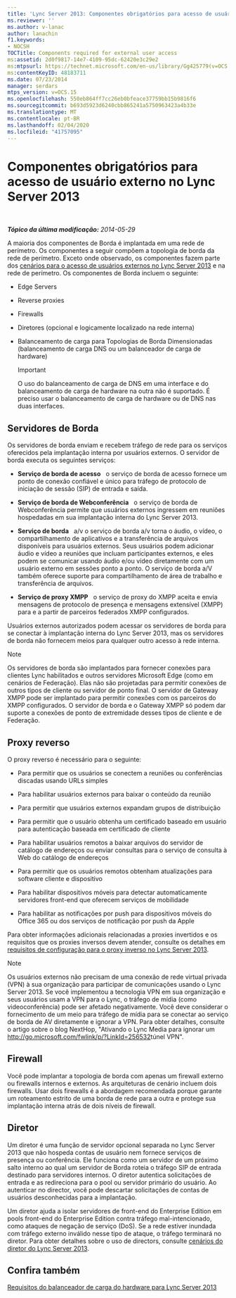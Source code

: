 ```yaml
---
title: 'Lync Server 2013: Componentes obrigatórios para acesso de usuário externo'
ms.reviewer: ''
ms.author: v-lanac
author: lanachin
f1.keywords:
- NOCSH
TOCTitle: Components required for external user access
ms:assetid: 2d0f9817-14e7-4109-95dc-62420e3c29e2
ms:mtpsurl: https://technet.microsoft.com/en-us/library/Gg425779(v=OCS.15)
ms:contentKeyID: 48183711
ms.date: 07/23/2014
manager: serdars
mtps_version: v=OCS.15
ms.openlocfilehash: 550eb864ff7cc26eb0bfeace37759bb15b9816f6
ms.sourcegitcommit: b693d5923d6240cbb865241a5750963423a4b33e
ms.translationtype: MT
ms.contentlocale: pt-BR
ms.lasthandoff: 02/04/2020
ms.locfileid: "41757095"
---
```

<div data-xmlns="http://www.w3.org/1999/xhtml">

<div class="topic" data-xmlns="http://www.w3.org/1999/xhtml" data-msxsl="urn:schemas-microsoft-com:xslt" data-cs="http://msdn.microsoft.com/en-us/">

<div data-asp="http://msdn2.microsoft.com/asp">

# <a name="components-required-for-external-user-access-in-lync-server-2013"></a>Componentes obrigatórios para acesso de usuário externo no Lync Server 2013

</div>

<div id="mainSection">

<div id="mainBody">

<span> </span>

_**Tópico da última modificação:** 2014-05-29_

A maioria dos componentes de Borda é implantada em uma rede de perímetro. Os componentes a seguir compõem a topologia de borda da rede de perímetro. Exceto onde observado, os componentes fazem parte dos [cenários para o acesso de usuários externos no Lync Server 2013](lync-server-2013-scenarios-for-external-user-access.md) e na rede de perímetro. Os componentes de Borda incluem o seguinte:

  - Edge Servers

  - Reverse proxies

  - Firewalls

  - Diretores (opcional e logicamente localizado na rede interna)

  - Balanceamento de carga para Topologias de Borda Dimensionadas (balanceamento de carga DNS ou um balanceador de carga de hardware)
    
    <div>
    

    > [!IMPORTANT]  
    > O uso do balanceamento de carga de DNS em uma interface e do balanceamento de carga de hardware na outra não é suportado. É preciso usar o balanceamento de carga de hardware ou de DNS nas duas interfaces.

    
    </div>

<div>

## <a name="edge-servers"></a>Servidores de Borda

Os servidores de borda enviam e recebem tráfego de rede para os serviços oferecidos pela implantação interna por usuários externos. O servidor de borda executa os seguintes serviços:

  - **Serviço de borda de acesso**   o serviço de borda de acesso fornece um ponto de conexão confiável e único para tráfego de protocolo de iniciação de sessão (SIP) de entrada e saída.

  - **Serviço de borda de Webconferência**   o serviço de borda de Webconferência permite que usuários externos ingressem em reuniões hospedadas em sua implantação interna do Lync Server 2013.

  - **Serviço de borda**   a/v o serviço de borda a/v torna o áudio, o vídeo, o compartilhamento de aplicativos e a transferência de arquivos disponíveis para usuários externos. Seus usuários podem adicionar áudio e vídeo a reuniões que incluam participantes externos, e eles podem se comunicar usando áudio e/ou vídeo diretamente com um usuário externo em sessões ponto a ponto. O serviço de borda a/V também oferece suporte para compartilhamento de área de trabalho e transferência de arquivos.

  - **Serviço de proxy XMPP**   o serviço de proxy do XMPP aceita e envia mensagens de protocolo de presença e mensagens extensível (XMPP) para e a partir de parceiros federados XMPP configurados.

Usuários externos autorizados podem acessar os servidores de borda para se conectar à implantação interna do Lync Server 2013, mas os servidores de borda não fornecem meios para qualquer outro acesso à rede interna.

<div>


> [!NOTE]  
> Os servidores de borda são implantados para fornecer conexões para clientes Lync habilitados e outros servidores Microsoft Edge (como em cenários de Federação). Elas não são projetadas para permitir conexões de outros tipos de cliente ou servidor de ponto final. O servidor de Gateway XMPP pode ser implantado para permitir conexões com os parceiros do XMPP configurados. O servidor de borda e o Gateway XMPP só podem dar suporte a conexões de ponto de extremidade desses tipos de cliente e de Federação.



</div>

</div>

<div>

## <a name="reverse-proxy"></a>Proxy reverso

O proxy reverso é necessário para o seguinte:

  - Para permitir que os usuários se conectem a reuniões ou conferências discadas usando URLs simples

  - Para habilitar usuários externos para baixar o conteúdo da reunião

  - Para permitir que usuários externos expandam grupos de distribuição

  - Para permitir que o usuário obtenha um certificado baseado em usuário para autenticação baseada em certificado de cliente

  - Para habilitar usuários remotos a baixar arquivos do servidor de catálogo de endereços ou enviar consultas para o serviço de consulta à Web do catálogo de endereços

  - Para permitir que os usuários remotos obtenham atualizações para software cliente e dispositivo

  - Para habilitar dispositivos móveis para detectar automaticamente servidores front-end que oferecem serviços de mobilidade

  - Para habilitar as notificações por push para dispositivos móveis do Office 365 ou dos serviços de notificação por push da Apple

Para obter informações adicionais relacionadas a proxies invertidos e os requisitos que os proxies inversos devem atender, consulte os detalhes em [requisitos de configuração para o proxy inverso no Lync Server 2013](lync-server-2013-configuration-requirements-for-reverse-proxy.md).

<div>


> [!NOTE]  
> Os usuários externos não precisam de uma conexão de rede virtual privada (VPN) à sua organização para participar de comunicações usando o Lync Server 2013. Se você implementou a tecnologia VPN em sua organização e seus usuários usam a VPN para o Lync, o tráfego de mídia (como videoconferência) pode ser afetado negativamente. Você deve considerar o fornecimento de um meio para tráfego de mídia para se conectar ao serviço de borda de AV diretamente e ignorar a VPN. Para obter detalhes, consulte o artigo sobre o blog NextHop, "Ativando o Lync Media para ignorar um <A href="http://go.microsoft.com/fwlink/p/?linkid=256532">http://go.microsoft.com/fwlink/p/?LinkId=256532</A>túnel VPN".



</div>

</div>

<div>

## <a name="firewall"></a>Firewall

Você pode implantar a topologia de borda com apenas um firewall externo ou firewalls internos e externos. As arquiteturas de cenário incluem dois firewalls. Usar dois firewalls é a abordagem recomendada porque garante um roteamento estrito de uma borda de rede para a outra e protege sua implantação interna atrás de dois níveis de firewall.

</div>

<div>

## <a name="director"></a>Diretor

Um diretor é uma função de servidor opcional separada no Lync Server 2013 que não hospeda contas de usuário nem fornece serviços de presença ou conferência. Ele funciona como um servidor de um próximo salto interno ao qual um servidor de Borda roteia o tráfego SIP de entrada destinado para servidores internos. O diretor autentica solicitações de entrada e as redireciona para o pool ou servidor primário do usuário. Ao autenticar no director, você pode descartar solicitações de contas de usuários desconhecidas para a implantação.

Um diretor ajuda a isolar servidores de front-end do Enterprise Edition em pools front-end do Enterprise Edition contra tráfego mal-intencionado, como ataques de negação de serviço (DoS). Se a rede estiver inundada com tráfego externo inválido nesse tipo de ataque, o tráfego terminará no diretor. Para obter detalhes sobre o uso de directors, consulte [cenários do diretor do Lync Server 2013](lync-server-2013-scenarios-for-the-director.md).

</div>

<div>

## <a name="see-also"></a>Confira também


[Requisitos do balanceador de carga do hardware para Lync Server 2013](lync-server-2013-hardware-load-balancer-requirements.md)  
  

</div>

</div>

<span> </span>

</div>

</div>

</div>

